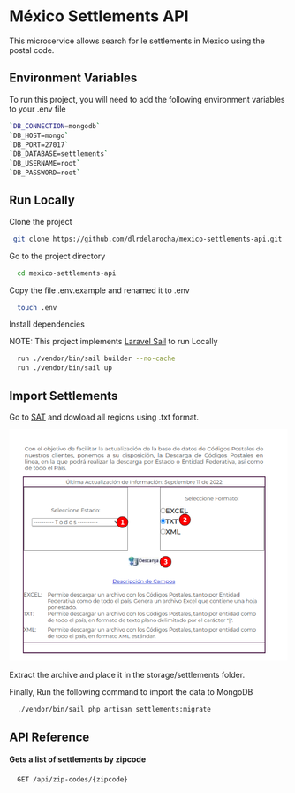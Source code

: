 
# México Settlements API

This microservice allows search for le settlements in Mexico using the postal code.


## Environment Variables

To run this project, you will need to add the following environment variables to your .env file
```bash
`DB_CONNECTION=mongodb`  
`DB_HOST=mongo`
`DB_PORT=27017`
`DB_DATABASE=settlements`
`DB_USERNAME=root`
`DB_PASSWORD=root`
```
## Run Locally

Clone the project

```bash
 git clone https://github.com/dlrdelarocha/mexico-settlements-api.git
```

Go to the project directory

```bash
  cd mexico-settlements-api
```

Copy the file .env.example and renamed it to .env

```bash
  touch .env
```

Install dependencies

NOTE: This project implements [Laravel Sail](https://laravel.com/docs/9.x/sail) to run Locally


```bash
  run ./vendor/bin/sail builder --no-cache
  run ./vendor/bin/sail up
```
## Import Settlements


Go to [SAT](https://www.correosdemexico.gob.mx/SSLServicios/ConsultaCP/CodigoPostal_Exportar.aspx)
and dowload all regions using .txt format.

![](https://github.com/dlrdelarocha/mexico-settlements-api/blob/main/public/settlements-sat.png)

Extract the archive and place it in the storage/settlements folder.

Finally, Run the following command to import the data to MongoDB

```bash
  ./vendor/bin/sail php artisan settlements:migrate 
```

## API Reference

#### Gets a list of settlements by zipcode

```http
  GET /api/zip-codes/{zipcode}
```

